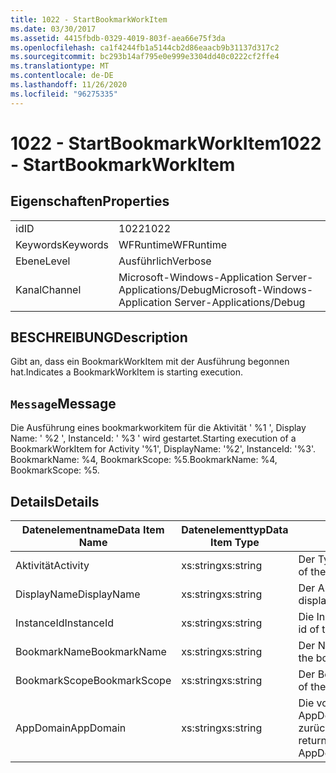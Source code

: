 ```yaml
---
title: 1022 - StartBookmarkWorkItem
ms.date: 03/30/2017
ms.assetid: 4415fbdb-0329-4019-803f-aea66e75f3da
ms.openlocfilehash: ca1f4244fb1a5144cb2d86eaacb9b31137d317c2
ms.sourcegitcommit: bc293b14af795e0e999e3304dd40c0222cf2ffe4
ms.translationtype: MT
ms.contentlocale: de-DE
ms.lasthandoff: 11/26/2020
ms.locfileid: "96275335"
---
```

# <a name="1022---startbookmarkworkitem"></a><span data-ttu-id="297be-102">1022 - StartBookmarkWorkItem</span><span class="sxs-lookup"><span data-stu-id="297be-102">1022 - StartBookmarkWorkItem</span></span>

## <a name="properties"></a><span data-ttu-id="297be-103">Eigenschaften</span><span class="sxs-lookup"><span data-stu-id="297be-103">Properties</span></span>  
  
|||  
|-|-|  
|<span data-ttu-id="297be-104">id</span><span class="sxs-lookup"><span data-stu-id="297be-104">ID</span></span>|<span data-ttu-id="297be-105">1022</span><span class="sxs-lookup"><span data-stu-id="297be-105">1022</span></span>|  
|<span data-ttu-id="297be-106">Keywords</span><span class="sxs-lookup"><span data-stu-id="297be-106">Keywords</span></span>|<span data-ttu-id="297be-107">WFRuntime</span><span class="sxs-lookup"><span data-stu-id="297be-107">WFRuntime</span></span>|  
|<span data-ttu-id="297be-108">Ebene</span><span class="sxs-lookup"><span data-stu-id="297be-108">Level</span></span>|<span data-ttu-id="297be-109">Ausführlich</span><span class="sxs-lookup"><span data-stu-id="297be-109">Verbose</span></span>|  
|<span data-ttu-id="297be-110">Kanal</span><span class="sxs-lookup"><span data-stu-id="297be-110">Channel</span></span>|<span data-ttu-id="297be-111">Microsoft-Windows-Application Server-Applications/Debug</span><span class="sxs-lookup"><span data-stu-id="297be-111">Microsoft-Windows-Application Server-Applications/Debug</span></span>|  
  
## <a name="description"></a><span data-ttu-id="297be-112">BESCHREIBUNG</span><span class="sxs-lookup"><span data-stu-id="297be-112">Description</span></span>  

 <span data-ttu-id="297be-113">Gibt an, dass ein BookmarkWorkItem mit der Ausführung begonnen hat.</span><span class="sxs-lookup"><span data-stu-id="297be-113">Indicates a BookmarkWorkItem is starting execution.</span></span>  
  
## <a name="message"></a><span data-ttu-id="297be-114">`Message`</span><span class="sxs-lookup"><span data-stu-id="297be-114">Message</span></span>  

 <span data-ttu-id="297be-115">Die Ausführung eines bookmarkworkitem für die Aktivität ' %1 ', Display Name: ' %2 ', InstanceId: ' %3 ' wird gestartet.</span><span class="sxs-lookup"><span data-stu-id="297be-115">Starting execution of a BookmarkWorkItem for Activity '%1', DisplayName: '%2', InstanceId: '%3'.</span></span>  <span data-ttu-id="297be-116">BookmarkName: %4, BookmarkScope: %5.</span><span class="sxs-lookup"><span data-stu-id="297be-116">BookmarkName: %4, BookmarkScope: %5.</span></span>  
  
## <a name="details"></a><span data-ttu-id="297be-117">Details</span><span class="sxs-lookup"><span data-stu-id="297be-117">Details</span></span>  
  
|<span data-ttu-id="297be-118">Datenelementname</span><span class="sxs-lookup"><span data-stu-id="297be-118">Data Item Name</span></span>|<span data-ttu-id="297be-119">Datenelementtyp</span><span class="sxs-lookup"><span data-stu-id="297be-119">Data Item Type</span></span>|<span data-ttu-id="297be-120">BESCHREIBUNG</span><span class="sxs-lookup"><span data-stu-id="297be-120">Description</span></span>|  
|--------------------|--------------------|-----------------|  
|<span data-ttu-id="297be-121">Aktivität</span><span class="sxs-lookup"><span data-stu-id="297be-121">Activity</span></span>|<span data-ttu-id="297be-122">xs:string</span><span class="sxs-lookup"><span data-stu-id="297be-122">xs:string</span></span>|<span data-ttu-id="297be-123">Der Typname der Aktivität.</span><span class="sxs-lookup"><span data-stu-id="297be-123">The type name of the activity.</span></span>|  
|<span data-ttu-id="297be-124">DisplayName</span><span class="sxs-lookup"><span data-stu-id="297be-124">DisplayName</span></span>|<span data-ttu-id="297be-125">xs:string</span><span class="sxs-lookup"><span data-stu-id="297be-125">xs:string</span></span>|<span data-ttu-id="297be-126">Der Anzeigename der Aktivität.</span><span class="sxs-lookup"><span data-stu-id="297be-126">The display name of the activity.</span></span>|  
|<span data-ttu-id="297be-127">InstanceId</span><span class="sxs-lookup"><span data-stu-id="297be-127">InstanceId</span></span>|<span data-ttu-id="297be-128">xs:string</span><span class="sxs-lookup"><span data-stu-id="297be-128">xs:string</span></span>|<span data-ttu-id="297be-129">Die Instanz-ID der Aktivität.</span><span class="sxs-lookup"><span data-stu-id="297be-129">The instance id of the activity.</span></span>|  
|<span data-ttu-id="297be-130">BookmarkName</span><span class="sxs-lookup"><span data-stu-id="297be-130">BookmarkName</span></span>|<span data-ttu-id="297be-131">xs:string</span><span class="sxs-lookup"><span data-stu-id="297be-131">xs:string</span></span>|<span data-ttu-id="297be-132">Der Name des Lesezeichens.</span><span class="sxs-lookup"><span data-stu-id="297be-132">The name of the bookmark.</span></span>|  
|<span data-ttu-id="297be-133">BookmarkScope</span><span class="sxs-lookup"><span data-stu-id="297be-133">BookmarkScope</span></span>|<span data-ttu-id="297be-134">xs:string</span><span class="sxs-lookup"><span data-stu-id="297be-134">xs:string</span></span>|<span data-ttu-id="297be-135">Der Bereich des Lesezeichens.</span><span class="sxs-lookup"><span data-stu-id="297be-135">The scope of the bookmark.</span></span>|  
|<span data-ttu-id="297be-136">AppDomain</span><span class="sxs-lookup"><span data-stu-id="297be-136">AppDomain</span></span>|<span data-ttu-id="297be-137">xs:string</span><span class="sxs-lookup"><span data-stu-id="297be-137">xs:string</span></span>|<span data-ttu-id="297be-138">Die von AppDomain.CurrentDomain.FriendlyName zurückgegebene Zeichenfolge.</span><span class="sxs-lookup"><span data-stu-id="297be-138">The string returned by AppDomain.CurrentDomain.FriendlyName.</span></span>|

